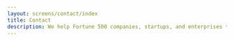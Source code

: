 ```yaml
---
layout: screens/contact/index
title: Contact
description: We help Fortune 500 companies, startups, and enterprises to build relevant digital products, train their teams, solve business problems, and reduce costs while increasing
---
```

